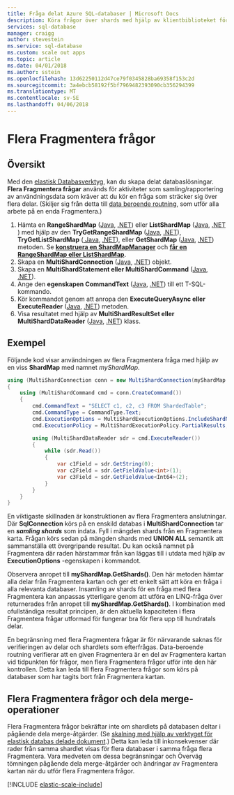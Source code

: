 ```yaml
---
title: Fråga delat Azure SQL-databaser | Microsoft Docs
description: Köra frågor över shards med hjälp av klientbiblioteket för elastisk databas.
services: sql-database
manager: craigg
author: stevestein
ms.service: sql-database
ms.custom: scale out apps
ms.topic: article
ms.date: 04/01/2018
ms.author: sstein
ms.openlocfilehash: 13d62250112d47ce79f0345828ba69358f153c2d
ms.sourcegitcommit: 3a4ebcb58192f5bf7969482393090cb356294399
ms.translationtype: MT
ms.contentlocale: sv-SE
ms.lasthandoff: 04/06/2018
---
```

# <a name="multi-shard-querying"></a>Flera Fragmentera frågor
## <a name="overview"></a>Översikt
Med den [elastisk Databasverktyg](sql-database-elastic-scale-introduction.md), kan du skapa delat databaslösningar. **Flera Fragmentera frågar** används för aktiviteter som samling/rapportering av användningsdata som kräver att du kör en fråga som sträcker sig över flera delar. (Skiljer sig från detta till [data beroende routning](sql-database-elastic-scale-data-dependent-routing.md), som utför alla arbete på en enda Fragmentera.) 

1. Hämta en **RangeShardMap** ([Java](/java/api/com.microsoft.azure.elasticdb.shard.map._range_shard_map), [.NET](https://msdn.microsoft.com/library/azure/dn807318.aspx)) eller **ListShardMap** ([Java](/java/api/com.microsoft.azure.elasticdb.shard.map._list_shard_map), [.NET ](https://msdn.microsoft.com/library/azure/dn807370.aspx)) med hjälp av den **TryGetRangeShardMap** ([Java](/java/api/com.microsoft.azure.elasticdb.shard.mapmanager._shard_map_manager.trygetrangeshardmap), [.NET](https://msdn.microsoft.com/library/azure/microsoft.azure.sqldatabase.elasticscale.shardmanagement.shardmapmanager.trygetrangeshardmap.aspx)), **TryGetListShardMap** ([ Java](/java/api/com.microsoft.azure.elasticdb.shard.mapmanager._shard_map_manager.trygetlistshardmap), [.NET](https://msdn.microsoft.com/library/azure/microsoft.azure.sqldatabase.elasticscale.shardmanagement.shardmapmanager.trygetlistshardmap.aspx)), eller **GetShardMap** ([Java](/java/api/com.microsoft.azure.elasticdb.shard.mapmanager._shard_map_manager.getshardmap), [.NET](https://msdn.microsoft.com/library/azure/microsoft.azure.sqldatabase.elasticscale.shardmanagement.shardmapmanager.getshardmap.aspx)) metoden. Se **[konstruera en ShardMapManager](sql-database-elastic-scale-shard-map-management.md#constructing-a-shardmapmanager)** och  **[får en RangeShardMap eller ListShardMap](sql-database-elastic-scale-shard-map-management.md#get-a-rangeshardmap-or-listshardmap)**.
2. Skapa en **MultiShardConnection** ([Java](/java/api/com.microsoft.azure.elasticdb.query.multishard._multi_shard_connection), [.NET](https://msdn.microsoft.com/library/azure/microsoft.azure.sqldatabase.elasticscale.query.multishardconnection.aspx)) objekt.
3. Skapa en **MultiShardStatement eller MultiShardCommand** ([Java](/java/api/com.microsoft.azure.elasticdb.query.multishard._multi_shard_statement), [.NET](https://msdn.microsoft.com/library/azure/microsoft.azure.sqldatabase.elasticscale.query.multishardcommand.aspx)). 
4. Ange den **egenskapen CommandText** ([Java](/java/api/com.microsoft.azure.elasticdb.query.multishard._multi_shard_statement), [.NET](https://msdn.microsoft.com/library/azure/microsoft.azure.sqldatabase.elasticscale.query.multishardcommand.commandtext.aspx#P:Microsoft.Azure.SqlDatabase.ElasticScale.Query.MultiShardCommand.CommandText)) till ett T-SQL-kommando.
5. Kör kommandot genom att anropa den **ExecuteQueryAsync eller ExecuteReader** ([Java](), [.NET](https://msdn.microsoft.com/library/azure/microsoft.azure.sqldatabase.elasticscale.query.multishardcommand.executereader.aspx)) metoden.
6. Visa resultatet med hjälp av **MultiShardResultSet eller MultiShardDataReader** ([Java](/java/api/com.microsoft.azure.elasticdb.query.multishard._multi_shard_result_set), [.NET](https://msdn.microsoft.com/library/azure/microsoft.azure.sqldatabase.elasticscale.query.multisharddatareader.aspx)) klass. 

## <a name="example"></a>Exempel
Följande kod visar användningen av flera Fragmentera fråga med hjälp av en viss **ShardMap** med namnet *myShardMap*. 

```csharp
using (MultiShardConnection conn = new MultiShardConnection(myShardMap.GetShards(), myShardConnectionString)) 
{ 
    using (MultiShardCommand cmd = conn.CreateCommand())
    { 
        cmd.CommandText = "SELECT c1, c2, c3 FROM ShardedTable"; 
        cmd.CommandType = CommandType.Text; 
        cmd.ExecutionOptions = MultiShardExecutionOptions.IncludeShardNameColumn; 
        cmd.ExecutionPolicy = MultiShardExecutionPolicy.PartialResults; 

        using (MultiShardDataReader sdr = cmd.ExecuteReader()) 
        { 
            while (sdr.Read())
            { 
                var c1Field = sdr.GetString(0); 
                var c2Field = sdr.GetFieldValue<int>(1); 
                var c3Field = sdr.GetFieldValue<Int64>(2);
            } 
        } 
    } 
} 
```

En viktigaste skillnaden är konstruktionen av flera Fragmentera anslutningar. Där **SqlConnection** körs på en enskild databas i **MultiShardConnection** tar en ***samling shards*** som indata. Fyll i mängden shards från en Fragmentera karta. Frågan körs sedan på mängden shards med **UNION ALL** semantik att sammanställa ett övergripande resultat. Du kan också namnet på Fragmentera där raden härstammar från kan läggas till i utdata med hjälp av **ExecutionOptions** -egenskapen i kommandot. 

Observera anropet till **myShardMap.GetShards()**. Den här metoden hämtar alla delar från Fragmentera kartan och ger ett enkelt sätt att köra en fråga i alla relevanta databaser. Insamling av shards för en fråga med flera Fragmentera kan anpassas ytterligare genom att utföra en LINQ-fråga över returnerades från anropet till **myShardMap.GetShards()**. I kombination med ofullständiga resultat principen, är den aktuella kapaciteten i flera Fragmentera frågar utformad för fungerar bra för flera upp till hundratals delar.

En begränsning med flera Fragmentera frågar är för närvarande saknas för verifieringen av delar och shardlets som efterfrågas. Data-beroende routning verifierar att en given Fragmentera är en del av Fragmentera kartan vid tidpunkten för frågor, men flera Fragmentera frågor utför inte den här kontrollen. Detta kan leda till flera Fragmentera frågor som körs på databaser som har tagits bort från Fragmentera kartan.

## <a name="multi-shard-queries-and-split-merge-operations"></a>Flera Fragmentera frågor och dela merge-operationer
Flera Fragmentera frågor bekräftar inte om shardlets på databasen deltar i pågående dela merge-åtgärder. (Se [skalning med hjälp av verktyget för elastisk databas delade dokument](sql-database-elastic-scale-overview-split-and-merge.md).) Detta kan leda till inkonsekvenser där rader från samma shardlet visas för flera databaser i samma fråga flera Fragmentera. Vara medveten om dessa begränsningar och Överväg tömningen pågående dela merge-åtgärder och ändringar av Fragmentera kartan när du utför flera Fragmentera frågor.

[!INCLUDE [elastic-scale-include](../../includes/elastic-scale-include.md)]


